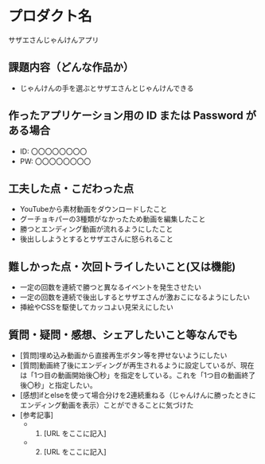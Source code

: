 # プロダクト名

サザエさんじゃんけんアプリ

## 課題内容（どんな作品か）

- じゃんけんの手を選ぶとサザエさんとじゃんけんできる

## 作ったアプリケーション用の ID または Password がある場合

- ID: 〇〇〇〇〇〇〇〇
- PW: 〇〇〇〇〇〇〇〇

## 工夫した点・こだわった点

- YouTubeから素材動画をダウンロードしたこと
- グーチョキパーの3種類がなかったため動画を編集したこと
- 勝つとエンディング動画が流れるようにしたこと
- 後出ししようとするとサザエさんに怒られること

## 難しかった点・次回トライしたいこと(又は機能)

- 一定の回数を連続で勝つと異なるイベントを発生させたい
- 一定の回数を連続で後出しするとサザエさんが激おこになるようにしたい
- 挿絵やCSSを駆使してカッコよい見栄えにしたい

## 質問・疑問・感想、シェアしたいこと等なんでも

- [質問]埋め込み動画から直接再生ボタン等を押せないようにしたい
- [質問]動画終了後にエンディングが再生されるように設定しているが、現在は「1つ目の動画開始後〇秒」を指定をしている。これを「1つ目の動画終了後〇秒」と指定したい。
- [感想]ifとelseを使って場合分けを2連続重ねる（じゃんけんに勝ったときにエンディング動画を表示）ことができることに気づけた
- [参考記事]
  - 1. [URL をここに記入]
  - 2. [URL をここに記入]
